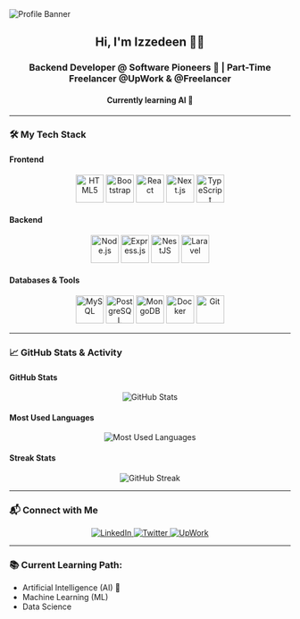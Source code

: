 <img src="https://media.licdn.com/dms/image/v2/D4D16AQHxgdNhJCfeJg/profile-displaybackgroundimage-shrink_350_1400/profile-displaybackgroundimage-shrink_350_1400/0/1727013493539?e=1732752000&v=beta&t=o6X7ao2SAQ2WUSgunosSjMcq6IlRBcP9FOjH-kR9aec" alt="Profile Banner" />

<h2 align="center">Hi, I'm Izzedeen 👨‍💻</h2>
<h3 align="center">Backend Developer @ Software Pioneers 🚀 | Part-Time Freelancer @UpWork & @Freelancer</h3>
<h4 align="center">Currently learning AI 🤖</h4>

---

### 🛠 My Tech Stack

#### **Frontend**
<div align="center">
  <a href="https://www.w3.org/html/" target="_blank"><img src="https://profilinator.rishav.dev/skills-assets/html5-original-wordmark.svg" alt="HTML5" height="50" /></a>
  <a href="https://getbootstrap.com/" target="_blank"><img src="https://profilinator.rishav.dev/skills-assets/bootstrap-plain.svg" alt="Bootstrap" height="50" /></a>
  <a href="https://reactjs.org/" target="_blank"><img src="https://profilinator.rishav.dev/skills-assets/react-original-wordmark.svg" alt="React" height="50" /></a>
  <a href="https://nextjs.org/" target="_blank"><img src="https://profilinator.rishav.dev/skills-assets/nextjs.png" alt="Next.js" height="50" /></a>
  <a href="https://www.typescriptlang.org/" target="_blank"><img src="https://profilinator.rishav.dev/skills-assets/typescript-original.svg" alt="TypeScript" height="50" /></a>
</div>

#### **Backend**
<div align="center">
  <a href="https://nodejs.org/" target="_blank"><img src="https://profilinator.rishav.dev/skills-assets/nodejs-original-wordmark.svg" alt="Node.js" height="50" /></a>
  <a href="https://expressjs.com/" target="_blank"><img src="https://profilinator.rishav.dev/skills-assets/express-original-wordmark.svg" alt="Express.js" height="50" /></a>
  <a href="https://nestjs.com/" target="_blank"><img src="https://profilinator.rishav.dev/skills-assets/nestjs.svg" alt="NestJS" height="50" /></a>
  <a href="https://laravel.com/" target="_blank"><img src="https://profilinator.rishav.dev/skills-assets/laravel-plain-wordmark.svg" alt="Laravel" height="50" /></a>
</div>

#### **Databases & Tools**
<div align="center">
  <a href="https://www.mysql.com/" target="_blank"><img src="https://profilinator.rishav.dev/skills-assets/mysql-original-wordmark.svg" alt="MySQL" height="50" /></a>
  <a href="https://www.postgresql.org/" target="_blank"><img src="https://profilinator.rishav.dev/skills-assets/postgresql-original-wordmark.svg" alt="PostgreSQL" height="50" /></a>
  <a href="https://www.mongodb.com/" target="_blank"><img src="https://profilinator.rishav.dev/skills-assets/mongodb-original-wordmark.svg" alt="MongoDB" height="50" /></a>
  <a href="https://www.docker.com/" target="_blank"><img src="https://profilinator.rishav.dev/skills-assets/docker-original-wordmark.svg" alt="Docker" height="50" /></a>
  <a href="https://github.com/" target="_blank"><img src="https://profilinator.rishav.dev/skills-assets/git-scm-icon.svg" alt="Git" height="50" /></a>
</div>

---

### 📈 GitHub Stats & Activity

#### **GitHub Stats**
<div align="center">
  <img src="https://github-readme-stats.vercel.app/api?username=z4dev&show_icons=true&hide_title=true&count_private=true&hide=prs&theme=radical" alt="GitHub Stats" />
</div>

#### **Most Used Languages**
<div align="center">
  <img src="https://github-readme-stats.vercel.app/api/top-langs/?username=z4dev&layout=compact&langs_count=10&theme=radical" alt="Most Used Languages" />
</div>

#### **Streak Stats**
<div align="center">
  <img src="https://github-readme-streak-stats.herokuapp.com/?user=z4dev&theme=radical&hide_border=true" alt="GitHub Streak" />
</div>

---

### 📬 Connect with Me

<div align="center">
  <a href="https://linkedin.com/in/z4dev" target="_blank">
    <img src="https://img.shields.io/badge/linkedin-%231E77B5.svg?&style=for-the-badge&logo=linkedin&logoColor=white" alt="LinkedIn" />
  </a>
  <a href="https://twitter.com/z4dev" target="_blank">
    <img src="https://img.shields.io/badge/twitter-%231DA1F2.svg?&style=for-the-badge&logo=twitter&logoColor=white" alt="Twitter" />
  </a>
  <a href="https://www.upwork.com/freelancers/~01f12f6a16ff557a7d" target="_blank">
    <img src="https://img.shields.io/badge/upwork-%23008080.svg?&style=for-the-badge&logo=upwork&logoColor=white" alt="UpWork" />
  </a>
</div>

---

### 📚 Current Learning Path:
- Artificial Intelligence (AI) 🤖
- Machine Learning (ML)
- Data Science

